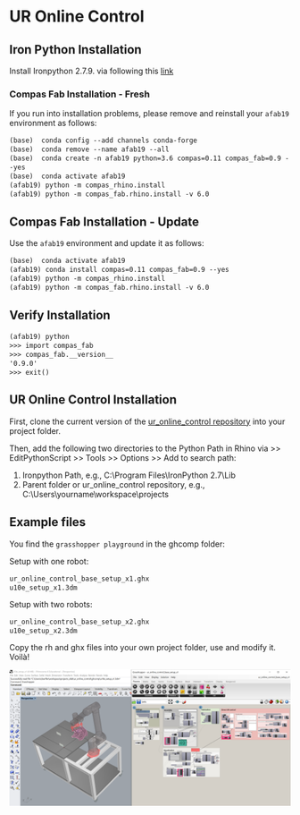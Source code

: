 # UR Online Control

## Iron Python Installation

Install Ironpython 2.7.9. via following this [link](https://github.com/IronLanguages/ironpython2/releases/tag/ipy-2.7.9)

### Compas Fab Installation - Fresh

If you run into installation problems, please remove and reinstall your `afab19` environment as follows:
    
    (base)  conda config --add channels conda-forge
    (base)  conda remove --name afab19 --all
    (base)  conda create -n afab19 python=3.6 compas=0.11 compas_fab=0.9 --yes
    (base)  conda activate afab19
    (afab19) python -m compas_rhino.install
    (afab19) python -m compas_fab.rhino.install -v 6.0

## Compas Fab Installation - Update

Use the `afab19` environment and update it as follows:

    (base)  conda activate afab19
    (afab19) conda install compas=0.11 compas_fab=0.9 --yes
    (afab19) python -m compas_rhino.install
    (afab19) python -m compas_fab.rhino.install -v 6.0

## Verify Installation

    (afab19) python
    >>> import compas_fab
    >>> compas_fab.__version__
    '0.9.0'
    >>> exit()

## UR Online Control Installation

First, clone the current version of the [ur_online_control repository](https://github.com/augmentedfabricationlab/ur_online_control) 
into your project folder.

Then, add the following two directories to the Python Path in Rhino via >> EditPythonScript >> Tools >> Options >> Add to search path:

1. Ironpython Path, e.g., C:\Program Files\IronPython 2.7\Lib
2. Parent folder or ur_online_control repository, e.g., C:\Users\yourname\workspace\projects

## Example files

You find the `grasshopper playground` in the ghcomp folder:

Setup with one robot:

    ur_online_control_base_setup_x1.ghx
    u10e_setup_x1.3dm

Setup with two robots:

    ur_online_control_base_setup_x2.ghx
    u10e_setup_x2.3dm

Copy the rh and ghx files into your own project folder, use and modify it. Voilà!


![`grasshopper playground`](ghcomp/images/gui_example.PNG)

